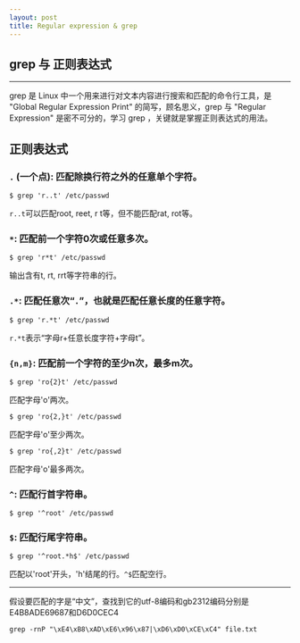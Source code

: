 ```yaml
---
layout: post
title: Regular expression & grep
---
```

## grep 与 正则表达式



***

grep 是 Linux 中一个用来进行对文本内容进行搜索和匹配的命令行工具，是 "Global Regular Expression Print" 的简写，顾名思义，grep 与 "Regular Expression" 是密不可分的，学习 grep ，关键就是掌握正则表达式的用法。

## 正则表达式

### `.` (一个点): 匹配除换行符之外的任意单个字符。


    $ grep 'r..t' /etc/passwd
    
`r..t`可以匹配root, reet, r  t等，但不能匹配rat, rot等。

### `*`: 匹配前一个字符0次或任意多次。

    $ grep 'r*t' /etc/passwd
    
输出含有t, rt, rrt等字符串的行。

### `.*`: 匹配任意次“`.`”，也就是匹配任意长度的任意字符。


    $ grep 'r.*t' /etc/passwd
    
`r.*t`表示“字母r+任意长度字符+字母t”。

### `{n,m}`: 匹配前一个字符的至少n次，最多m次。

    $ grep 'ro{2}t' /etc/passwd
    
匹配字母'o'两次。

    $ grep 'ro{2,}t' /etc/passwd

匹配字母'o'至少两次。

    $ grep 'ro{,2}t' /etc/passwd
    
匹配字母'o'最多两次。
    
### `^`: 匹配行首字符串。

    $ grep '^root' /etc/passwd
    
### `$`: 匹配行尾字符串。
    
    $ grep '^root.*h$' /etc/passwd
    
匹配以'root'开头，'h'结尾的行。`^$`匹配空行。









***

假设要匹配的字是“中文”，查找到它的utf-8编码和gb2312编码分别是E4B8ADE69687和D6D0CEC4

    grep -rnP "\xE4\xB8\xAD\xE6\x96\x87|\xD6\xD0\xCE\xC4" file.txt
    
